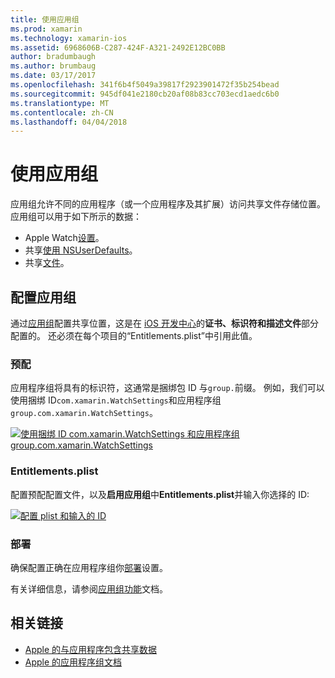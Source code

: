 ```yaml
---
title: 使用应用组
ms.prod: xamarin
ms.technology: xamarin-ios
ms.assetid: 6968606B-C287-424F-A321-2492E12BC0BB
author: bradumbaugh
ms.author: brumbaug
ms.date: 03/17/2017
ms.openlocfilehash: 341f6b4f5049a39817f2923901472f35b254bead
ms.sourcegitcommit: 945df041e2180cb20af08b83cc703ecd1aedc6b0
ms.translationtype: MT
ms.contentlocale: zh-CN
ms.lasthandoff: 04/04/2018
---
```

# <a name="working-with-app-groups"></a>使用应用组


应用组允许不同的应用程序（或一个应用程序及其扩展）访问共享文件存储位置。 应用组可以用于如下所示的数据：

- Apple Watch[设置](~/ios/watchos/app-fundamentals/settings.md)。
- 共享[使用 NSUserDefaults](~/ios/watchos/app-fundamentals/parent-app.md#nsuserdefaults)。
- 共享[文件](~/ios/watchos/app-fundamentals/parent-app.md#files)。

## <a name="configure-an-app-group"></a>配置应用组

通过[应用组](https://developer.apple.com/library/ios/documentation/Miscellaneous/Reference/EntitlementKeyReference/Chapters/EnablingAppSandbox.html#//apple_ref/doc/uid/TP40011195-CH4-SW19)配置共享位置，这是在 [iOS 开发中心](https://developer.apple.com/devcenter/ios/)的**证书、标识符和描述文件**部分配置的。 还必须在每个项目的“Entitlements.plist”中引用此值。

### <a name="provisioning"></a>预配

应用程序组将具有的标识符，这通常是捆绑包 ID 与`group.`前缀。 例如，我们可以使用捆绑 ID`com.xamarin.WatchSettings`和应用程序组`group.com.xamarin.WatchSettings`。

[![](app-groups-images/app-group-sml.png "使用捆绑 ID com.xamarin.WatchSettings 和应用程序组 group.com.xamarin.WatchSettings")](app-groups-images/app-group.png#lightbox)

### <a name="entitlementsplist"></a>Entitlements.plist

配置预配配置文件，以及**启用应用组**中**Entitlements.plist**并输入你选择的 ID:

[![](app-groups-images/entitlements-sml.png "配置 plist 和输入的 ID")](app-groups-images/entitlements.png#lightbox)


### <a name="deployment"></a>部署

确保配置正确在应用程序组你[部署](~/ios/watchos/deploy-test/index.md#App_Groups)设置。


有关详细信息，请参阅[应用组功能](~/ios/deploy-test/provisioning/capabilities/app-groups-capabilities.md)文档。


## <a name="related-links"></a>相关链接

- [Apple 的与应用程序包含共享数据](https://developer.apple.com/library/ios/documentation/General/Conceptual/ExtensibilityPG/ExtensionScenarios.html)
- [Apple 的应用程序组文档](https://developer.apple.com/library/ios/documentation/Miscellaneous/Reference/EntitlementKeyReference/Chapters/EnablingAppSandbox.html#//apple_ref/doc/uid/TP40011195-CH4-SW19)
